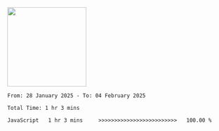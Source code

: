 <img height="180em" src="https://github-readme-stats-eight-theta.vercel.app/api?username=bkundev&show_icons=true&theme=radical&include_all_commits=true&count_private=true"/>
<!--START_SECTION:waka-->

```all_time
From: 28 January 2025 - To: 04 February 2025

Total Time: 1 hr 3 mins

JavaScript   1 hr 3 mins     >>>>>>>>>>>>>>>>>>>>>>>>>   100.00 %
```

<!--END_SECTION:waka-->